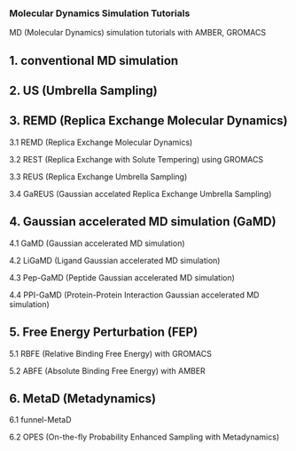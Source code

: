 ### Molecular Dynamics Simulation Tutorials
MD (Molecular Dynamics) simulation tutorials with AMBER, GROMACS


## 1. conventional MD simulation


## 2. US (Umbrella Sampling)


## 3. REMD (Replica Exchange Molecular Dynamics)
3.1 REMD (Replica Exchange Molecular Dynamics)

3.2 REST (Replica Exchange with Solute Tempering) using GROMACS

3.3 REUS (Replica Exchange Umbrella Sampling)

3.4 GaREUS (Gaussian accelated Replica Exchange Umbrella Sampling)


## 4. Gaussian accelerated MD simulation (GaMD)
4.1 GaMD (Gaussian accelerated MD simulation)

4.2 LiGaMD (Ligand Gaussian accelerated MD simulation)

4.3 Pep-GaMD (Peptide Gaussian accelerated MD simulation)

4.4 PPI-GaMD (Protein-Protein Interaction Gaussian accelerated MD simulation)


## 5. Free Energy Perturbation (FEP)
5.1 RBFE (Relative Binding Free Energy) with GROMACS

5.2 ABFE (Absolute Binding Free Energy) with AMBER


## 6. MetaD (Metadynamics)
6.1 funnel-MetaD

6.2 OPES (On-the-fly Probability Enhanced Sampling with Metadynamics)

